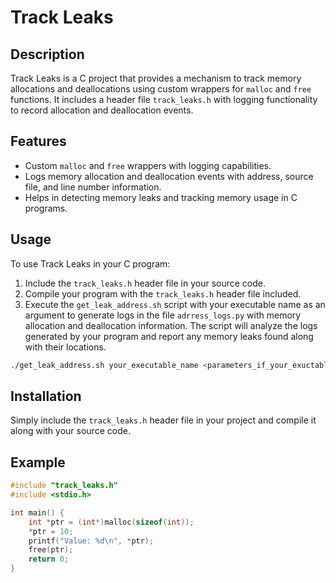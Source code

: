# Track Leaks

## Description
Track Leaks is a C project that provides a mechanism to track memory allocations and deallocations using custom wrappers for `malloc` and `free` functions. It includes a header file `track_leaks.h` with logging functionality to record allocation and deallocation events.

## Features
- Custom `malloc` and `free` wrappers with logging capabilities.
- Logs memory allocation and deallocation events with address, source file, and line number information.
- Helps in detecting memory leaks and tracking memory usage in C programs.

## Usage
To use Track Leaks in your C program:
1. Include the `track_leaks.h` header file in your source code.
2. Compile your program with the `track_leaks.h` header file included.
3. Execute the `get_leak_address.sh` script with your executable name as an argument to generate logs in the file `adrress_logs.py` with memory allocation and deallocation information.
    The script will analyze the logs generated by your program and report any memory leaks found along with their locations.

```bash
./get_leak_address.sh your_executable_name <parameters_if_your_exuctable_take_params>
```

## Installation
Simply include the `track_leaks.h` header file in your project and compile it along with your source code.

## Example
```c
#include "track_leaks.h"
#include <stdio.h>

int main() {
    int *ptr = (int*)malloc(sizeof(int));
    *ptr = 10;
    printf("Value: %d\n", *ptr);
    free(ptr);
    return 0;
}
```
